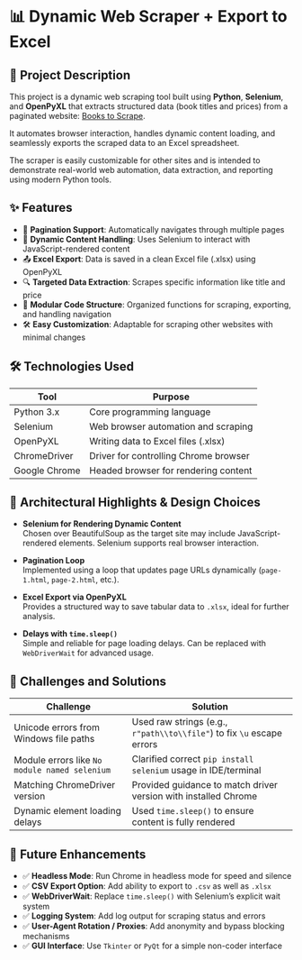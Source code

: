 # 📊 Dynamic Web Scraper + Export to Excel

## 📌 Project Description

This project is a dynamic web scraping tool built using **Python**, **Selenium**, and **OpenPyXL** that extracts structured data (book titles and prices) from a paginated website: [Books to Scrape](http://books.toscrape.com/).  

It automates browser interaction, handles dynamic content loading, and seamlessly exports the scraped data to an Excel spreadsheet.

The scraper is easily customizable for other sites and is intended to demonstrate real-world web automation, data extraction, and reporting using modern Python tools.


## ✨ Features

* 🔄 **Pagination Support**: Automatically navigates through multiple pages  
* 🧠 **Dynamic Content Handling**: Uses Selenium to interact with JavaScript-rendered content  
* 📤 **Excel Export**: Data is saved in a clean Excel file (.xlsx) using OpenPyXL  
* 🔍 **Targeted Data Extraction**: Scrapes specific information like title and price  
* 🧩 **Modular Code Structure**: Organized functions for scraping, exporting, and handling navigation  
* 🛠️ **Easy Customization**: Adaptable for scraping other websites with minimal changes  


## 🛠 Technologies Used

| Tool          | Purpose                                |
|---------------|----------------------------------------|
| Python 3.x    | Core programming language              |
| Selenium      | Web browser automation and scraping    |
| OpenPyXL      | Writing data to Excel files (.xlsx)    |
| ChromeDriver  | Driver for controlling Chrome browser  |
| Google Chrome | Headed browser for rendering content   |


## 🧱 Architectural Highlights & Design Choices

- **Selenium for Rendering Dynamic Content**  
  Chosen over BeautifulSoup as the target site may include JavaScript-rendered elements. Selenium supports real browser interaction.

- **Pagination Loop**  
  Implemented using a loop that updates page URLs dynamically (`page-1.html`, `page-2.html`, etc.).

- **Excel Export via OpenPyXL**  
  Provides a structured way to save tabular data to `.xlsx`, ideal for further analysis.

- **Delays with `time.sleep()`**  
  Simple and reliable for page loading delays. Can be replaced with `WebDriverWait` for advanced usage.


## 🧠 Challenges and Solutions

| Challenge                                | Solution                                                              |
|------------------------------------------|-----------------------------------------------------------------------|
| Unicode errors from Windows file paths   | Used raw strings (e.g., `r"path\\to\\file"`) to fix `\u` escape errors |
| Module errors like `No module named selenium` | Clarified correct `pip install selenium` usage in IDE/terminal     |
| Matching ChromeDriver version            | Provided guidance to match driver version with installed Chrome       |
| Dynamic element loading delays           | Used `time.sleep()` to ensure content is fully rendered               |


## 🔮 Future Enhancements

* ✅ **Headless Mode**: Run Chrome in headless mode for speed and silence  
* ✅ **CSV Export Option**: Add ability to export to `.csv` as well as `.xlsx`  
* ✅ **WebDriverWait**: Replace `time.sleep()` with Selenium’s explicit wait system  
* ✅ **Logging System**: Add log output for scraping status and errors  
* ✅ **User-Agent Rotation / Proxies**: Add anonymity and bypass blocking mechanisms  
* ✅ **GUI Interface**: Use `Tkinter` or `PyQt` for a simple non-coder interface  


